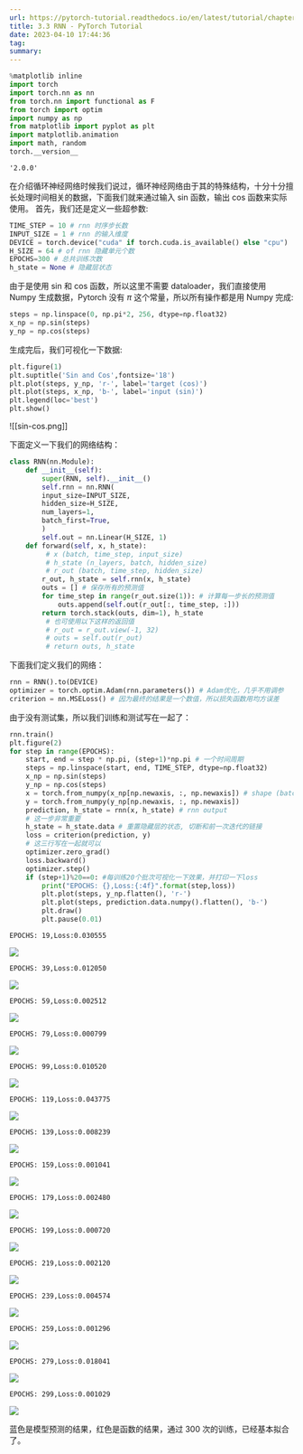 ```yaml
---
url: https://pytorch-tutorial.readthedocs.io/en/latest/tutorial/chapter03_intermediate/3_3_rnn/
title: 3.3 RNN - PyTorch Tutorial
date: 2023-04-10 17:44:36
tag: 
summary: 
---
```

```python
%matplotlib inline
import torch
import torch.nn as nn
from torch.nn import functional as F
from torch import optim
import numpy as np
from matplotlib import pyplot as plt
import matplotlib.animation
import math, random
torch.__version__
```

```
'2.0.0'
```

在介绍循环神经网络时候我们说过，循环神经网络由于其的特殊结构，十分十分擅长处理时间相关的数据，下面我们就来通过输入 sin 函数，输出 cos 函数来实际使用。 首先，我们还是定义一些超参数:

```python
TIME_STEP = 10 # rnn 时序步长数
INPUT_SIZE = 1 # rnn 的输入维度
DEVICE = torch.device("cuda" if torch.cuda.is_available() else "cpu") 
H_SIZE = 64 # of rnn 隐藏单元个数
EPOCHS=300 # 总共训练次数
h_state = None # 隐藏层状态
```

由于是使用 sin 和 cos 函数，所以这里不需要 dataloader，我们直接使用 Numpy 生成数据，Pytorch 没有 $π$ 这个常量，所以所有操作都是用 Numpy 完成:

```python
steps = np.linspace(0, np.pi*2, 256, dtype=np.float32)
x_np = np.sin(steps) 
y_np = np.cos(steps)
```

生成完后，我们可视化一下数据:

```python
plt.figure(1)
plt.suptitle('Sin and Cos',fontsize='18')
plt.plot(steps, y_np, 'r-', label='target (cos)')
plt.plot(steps, x_np, 'b-', label='input (sin)')
plt.legend(loc='best')
plt.show()
```

![[sin-cos.png]]

下面定义一下我们的网络结构：

```python
class RNN(nn.Module):
    def __init__(self):
        super(RNN, self).__init__()
        self.rnn = nn.RNN(
        input_size=INPUT_SIZE,
        hidden_size=H_SIZE, 
        num_layers=1, 
        batch_first=True,
        )
        self.out = nn.Linear(H_SIZE, 1)
    def forward(self, x, h_state):
         # x (batch, time_step, input_size)
         # h_state (n_layers, batch, hidden_size)
         # r_out (batch, time_step, hidden_size)
        r_out, h_state = self.rnn(x, h_state)
        outs = [] # 保存所有的预测值
        for time_step in range(r_out.size(1)): # 计算每一步长的预测值
            outs.append(self.out(r_out[:, time_step, :]))
        return torch.stack(outs, dim=1), h_state
         # 也可使用以下这样的返回值
         # r_out = r_out.view(-1, 32)
         # outs = self.out(r_out)
         # return outs, h_state
```

下面我们定义我们的网络：

```python
rnn = RNN().to(DEVICE)
optimizer = torch.optim.Adam(rnn.parameters()) # Adam优化，几乎不用调参
criterion = nn.MSELoss() # 因为最终的结果是一个数值，所以损失函数用均方误差
```

由于没有测试集，所以我们训练和测试写在一起了：

```python
rnn.train()
plt.figure(2)
for step in range(EPOCHS):
    start, end = step * np.pi, (step+1)*np.pi # 一个时间周期
    steps = np.linspace(start, end, TIME_STEP, dtype=np.float32)
    x_np = np.sin(steps) 
    y_np = np.cos(steps)
    x = torch.from_numpy(x_np[np.newaxis, :, np.newaxis]) # shape (batch, time_step, input_size)
    y = torch.from_numpy(y_np[np.newaxis, :, np.newaxis])
    prediction, h_state = rnn(x, h_state) # rnn output
    # 这一步非常重要
    h_state = h_state.data # 重置隐藏层的状态, 切断和前一次迭代的链接
    loss = criterion(prediction, y) 
    # 这三行写在一起就可以
    optimizer.zero_grad() 
    loss.backward() 
    optimizer.step() 
    if (step+1)%20==0: #每训练20个批次可视化一下效果，并打印一下loss
        print("EPOCHS: {},Loss:{:4f}".format(step,loss))
        plt.plot(steps, y_np.flatten(), 'r-')
        plt.plot(steps, prediction.data.numpy().flatten(), 'b-')
        plt.draw()
        plt.pause(0.01)
```

```
EPOCHS: 19,Loss:0.030555
```

![](https://pytorch-tutorial.readthedocs.io/en/latest/tutorial/chapter03_intermediate/img/3_3_rnn_12_1.png)

```
EPOCHS: 39,Loss:0.012050
```

![](https://pytorch-tutorial.readthedocs.io/en/latest/tutorial/chapter03_intermediate/img/3_3_rnn_12_3.png)

```
EPOCHS: 59,Loss:0.002512
```

![](https://pytorch-tutorial.readthedocs.io/en/latest/tutorial/chapter03_intermediate/img/3_3_rnn_12_5.png)

```
EPOCHS: 79,Loss:0.000799
```

![](https://pytorch-tutorial.readthedocs.io/en/latest/tutorial/chapter03_intermediate/img/3_3_rnn_12_7.png)

```
EPOCHS: 99,Loss:0.010520
```

![](https://pytorch-tutorial.readthedocs.io/en/latest/tutorial/chapter03_intermediate/img/3_3_rnn_12_9.png)

```
EPOCHS: 119,Loss:0.043775
```

![](https://pytorch-tutorial.readthedocs.io/en/latest/tutorial/chapter03_intermediate/img/3_3_rnn_12_11.png)

```
EPOCHS: 139,Loss:0.008239
```

![](https://pytorch-tutorial.readthedocs.io/en/latest/tutorial/chapter03_intermediate/img/3_3_rnn_12_13.png)

```
EPOCHS: 159,Loss:0.001041
```

![](https://pytorch-tutorial.readthedocs.io/en/latest/tutorial/chapter03_intermediate/img/3_3_rnn_12_15.png)

```
EPOCHS: 179,Loss:0.002480
```

![](https://pytorch-tutorial.readthedocs.io/en/latest/tutorial/chapter03_intermediate/img/3_3_rnn_12_17.png)

```
EPOCHS: 199,Loss:0.000720
```

![](https://pytorch-tutorial.readthedocs.io/en/latest/tutorial/chapter03_intermediate/img/3_3_rnn_12_19.png)

```
EPOCHS: 219,Loss:0.002120
```

![](https://pytorch-tutorial.readthedocs.io/en/latest/tutorial/chapter03_intermediate/img/3_3_rnn_12_21.png)

```
EPOCHS: 239,Loss:0.004574
```

![](https://pytorch-tutorial.readthedocs.io/en/latest/tutorial/chapter03_intermediate/img/3_3_rnn_12_23.png)

```
EPOCHS: 259,Loss:0.001296
```

![](https://pytorch-tutorial.readthedocs.io/en/latest/tutorial/chapter03_intermediate/img/3_3_rnn_12_25.png)

```
EPOCHS: 279,Loss:0.018041
```

![](https://pytorch-tutorial.readthedocs.io/en/latest/tutorial/chapter03_intermediate/img/3_3_rnn_12_27.png)

```
EPOCHS: 299,Loss:0.001029
```

![](https://pytorch-tutorial.readthedocs.io/en/latest/tutorial/chapter03_intermediate/img/3_3_rnn_12_29.png)

蓝色是模型预测的结果，红色是函数的结果，通过 300 次的训练，已经基本拟合了。